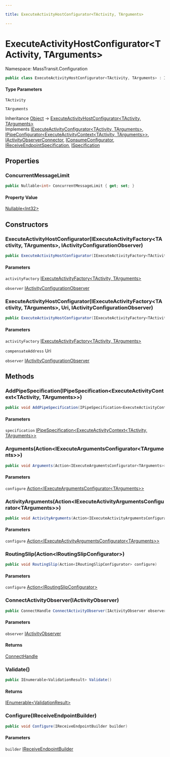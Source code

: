 ```yaml
---

title: ExecuteActivityHostConfigurator<TActivity, TArguments>

---
```


# ExecuteActivityHostConfigurator\<TActivity, TArguments\>

Namespace: MassTransit.Configuration

```csharp
public class ExecuteActivityHostConfigurator<TActivity, TArguments> : IExecuteActivityConfigurator<TActivity, TArguments>, IPipeConfigurator<ExecuteActivityContext<TActivity, TArguments>>, IActivityObserverConnector, IConsumeConfigurator, IReceiveEndpointSpecification, ISpecification
```

#### Type Parameters

`TActivity`<br/>

`TArguments`<br/>

Inheritance [Object](https://learn.microsoft.com/en-us/dotnet/api/system.object) → [ExecuteActivityHostConfigurator\<TActivity, TArguments\>](../masstransit-configuration/executeactivityhostconfigurator-2)<br/>
Implements [IExecuteActivityConfigurator\<TActivity, TArguments\>](../../masstransit-abstractions/masstransit/iexecuteactivityconfigurator-2), [IPipeConfigurator\<ExecuteActivityContext\<TActivity, TArguments\>\>](../../masstransit-abstractions/masstransit/ipipeconfigurator-1), [IActivityObserverConnector](../../masstransit-abstractions/masstransit/iactivityobserverconnector), [IConsumeConfigurator](../../masstransit-abstractions/masstransit/iconsumeconfigurator), [IReceiveEndpointSpecification](../../masstransit-abstractions/masstransit/ireceiveendpointspecification), [ISpecification](../../masstransit-abstractions/masstransit/ispecification)

## Properties

### **ConcurrentMessageLimit**

```csharp
public Nullable<int> ConcurrentMessageLimit { get; set; }
```

#### Property Value

[Nullable\<Int32\>](https://learn.microsoft.com/en-us/dotnet/api/system.nullable-1)<br/>

## Constructors

### **ExecuteActivityHostConfigurator(IExecuteActivityFactory\<TActivity, TArguments\>, IActivityConfigurationObserver)**

```csharp
public ExecuteActivityHostConfigurator(IExecuteActivityFactory<TActivity, TArguments> activityFactory, IActivityConfigurationObserver observer)
```

#### Parameters

`activityFactory` [IExecuteActivityFactory\<TActivity, TArguments\>](../../masstransit-abstractions/masstransit/iexecuteactivityfactory-2)<br/>

`observer` [IActivityConfigurationObserver](../../masstransit-abstractions/masstransit/iactivityconfigurationobserver)<br/>

### **ExecuteActivityHostConfigurator(IExecuteActivityFactory\<TActivity, TArguments\>, Uri, IActivityConfigurationObserver)**

```csharp
public ExecuteActivityHostConfigurator(IExecuteActivityFactory<TActivity, TArguments> activityFactory, Uri compensateAddress, IActivityConfigurationObserver observer)
```

#### Parameters

`activityFactory` [IExecuteActivityFactory\<TActivity, TArguments\>](../../masstransit-abstractions/masstransit/iexecuteactivityfactory-2)<br/>

`compensateAddress` Uri<br/>

`observer` [IActivityConfigurationObserver](../../masstransit-abstractions/masstransit/iactivityconfigurationobserver)<br/>

## Methods

### **AddPipeSpecification(IPipeSpecification\<ExecuteActivityContext\<TActivity, TArguments\>\>)**

```csharp
public void AddPipeSpecification(IPipeSpecification<ExecuteActivityContext<TActivity, TArguments>> specification)
```

#### Parameters

`specification` [IPipeSpecification\<ExecuteActivityContext\<TActivity, TArguments\>\>](../../masstransit-abstractions/masstransit-configuration/ipipespecification-1)<br/>

### **Arguments(Action\<IExecuteArgumentsConfigurator\<TArguments\>\>)**

```csharp
public void Arguments(Action<IExecuteArgumentsConfigurator<TArguments>> configure)
```

#### Parameters

`configure` [Action\<IExecuteArgumentsConfigurator\<TArguments\>\>](https://learn.microsoft.com/en-us/dotnet/api/system.action-1)<br/>

### **ActivityArguments(Action\<IExecuteActivityArgumentsConfigurator\<TArguments\>\>)**

```csharp
public void ActivityArguments(Action<IExecuteActivityArgumentsConfigurator<TArguments>> configure)
```

#### Parameters

`configure` [Action\<IExecuteActivityArgumentsConfigurator\<TArguments\>\>](https://learn.microsoft.com/en-us/dotnet/api/system.action-1)<br/>

### **RoutingSlip(Action\<IRoutingSlipConfigurator\>)**

```csharp
public void RoutingSlip(Action<IRoutingSlipConfigurator> configure)
```

#### Parameters

`configure` [Action\<IRoutingSlipConfigurator\>](https://learn.microsoft.com/en-us/dotnet/api/system.action-1)<br/>

### **ConnectActivityObserver(IActivityObserver)**

```csharp
public ConnectHandle ConnectActivityObserver(IActivityObserver observer)
```

#### Parameters

`observer` [IActivityObserver](../../masstransit-abstractions/masstransit/iactivityobserver)<br/>

#### Returns

[ConnectHandle](../../masstransit-abstractions/masstransit/connecthandle)<br/>

### **Validate()**

```csharp
public IEnumerable<ValidationResult> Validate()
```

#### Returns

[IEnumerable\<ValidationResult\>](https://learn.microsoft.com/en-us/dotnet/api/system.collections.generic.ienumerable-1)<br/>

### **Configure(IReceiveEndpointBuilder)**

```csharp
public void Configure(IReceiveEndpointBuilder builder)
```

#### Parameters

`builder` [IReceiveEndpointBuilder](../../masstransit-abstractions/masstransit-configuration/ireceiveendpointbuilder)<br/>
